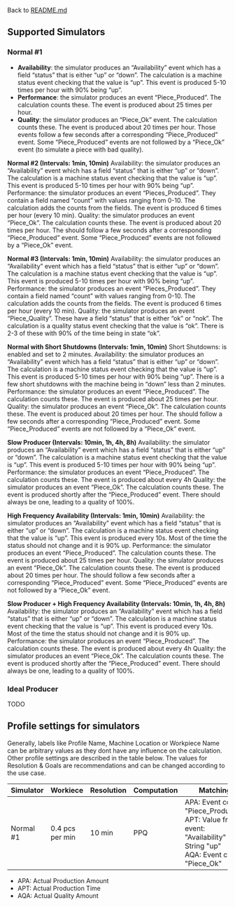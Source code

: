 Back to [README.md](README.md)

## Supported Simulators

### Normal #1
- **Availability**: the simulator produces an “Availability” event which has a field “status” that is either “up” or “down”. The calculation is a machine status event checking that the value is “up”. This event is produced 5-10 times per hour with 90% being “up”.
- **Performance**: the simulator produces an event “Piece_Produced”. The calculation counts these. The event is produced about 25 times per hour. 
- **Quality**: the simulator produces an “Piece_Ok” event. The calculation counts these. The event is produced about 20 times per hour. Those events follow a few seconds after a corresponding “Piece_Produced” event. Some “Piece_Produced” events are not followed by a “Piece_Ok” event (to simulate a piece with bad quality).

**Normal #2 (Intervals: 1min, 10min)**
Availability: the simulator produces an “Availability” event which has a field “status” that is either “up” or “down”. The calculation is a machine status event  checking that the value is “up”. This event is produced 5-10 times per hour with 90% being “up”.
Performance: the simulator produces an event “Pieces_Produced”. They contain a field named “count” with values ranging from 0-10. The calculation adds the counts from the fields. The event is produced 6 times per hour (every 10 min). 
Quality: the simulator produces an event “Piece_Ok”. The calculation counts these. The event is produced about 20 times per hour. The should follow a few seconds after a corresponding “Piece_Produced” event. Some “Piece_Produced” events are not followed by a “Piece_Ok” event.

**Normal #3 (Intervals: 1min, 10min)**
Availability: the simulator produces an “Availability” event which has a field “status” that is either “up” or “down”. The calculation is a machine status event checking that the value is “up”. This event is produced 5-10 times per hour with 90% being “up”.
Performance: the simulator produces an event “Pieces_Produced”. They contain a field named “count” with values ranging from 0-10. The calculation adds the counts from the fields. The event is produced 6 times per hour (every 10 min). 
Quality: the simulator produces an event “Piece_Quality”. These have a field “status” that is either “ok” or “nok”. The calculation is a quality status event checking that the value is “ok”. There is 2-3 of these with 90% of the time being in state “ok”.

**Normal with Short Shutdowns (Intervals: 1min, 10min)**
Short Shutdowns: is enabled and set to 2 minutes.
Availability: the simulator produces an “Availability” event which has a field “status” that is either “up” or “down”. The calculation is a machine status event checking that the value is “up”. This event is produced 5-10 times per hour with 90% being “up”. There is a few short shutdowns with the machine being in “down” less than 2 minutes.
Performance: the simulator produces an event “Piece_Produced”. The calculation counts these. The event is produced about 25 times per hour. 
Quality:  the simulator produces an event “Piece_Ok”. The calculation counts these. The event is produced about 20 times per hour. The should follow a few seconds after a corresponding “Piece_Produced” event. Some “Piece_Produced” events are not followed by a “Piece_Ok” event.

**Slow Producer (Intervals: 10min, 1h, 4h, 8h)**
Availability: the simulator produces an “Availability” event which has a field “status” that is either “up” or “down”. The calculation is a machine status event checking that the value is “up”. This event is produced 5-10 times per hour with 90% being “up”.
Performance: the simulator produces an event “Piece_Produced”. The calculation counts these. The event is produced about every 4h
Quality:  the simulator produces an event “Piece_Ok”. The calculation counts these. The event is produced shortly after the “Piece_Produced” event. There should always be one, leading to a quality of 100%.

**High Frequency Availability (Intervals: 1min, 10min)**
Availability: the simulator produces an “Availability” event which has a field “status” that is either “up” or “down”. The calculation is a machine status event checking that the value is “up”. This event is produced every 10s. Most of the time the status should not change and it is 90% up.
Performance: the simulator produces an event “Piece_Produced”. The calculation counts these. The event is produced about 25 times per hour. 
Quality:  the simulator produces an event “Piece_Ok”. The calculation counts these. The event is produced about 20 times per hour. The should follow a few seconds after a corresponding “Piece_Produced” event. Some “Piece_Produced” events are not followed by a “Piece_Ok” event.

**Slow Producer + High Frequency Availability (Intervals: 10min, 1h, 4h, 8h)**
Availability: the simulator produces an “Availability” event which has a field “status” that is either “up” or “down”. The calculation is a machine status event checking that the value is “up”. This event is produced every 10s. Most of the time the status should not change and it is 90% up.
Performance: the simulator produces an event “Piece_Produced”. The calculation counts these. The event is produced about every 4h
Quality:  the simulator produces an event “Piece_Ok”. The calculation counts these. The event is produced shortly after the “Piece_Produced” event. There should always be one, leading to a quality of 100%.

### Ideal Producer
TODO

## Profile settings for simulators

Generally, labels like Profile Name, Machine Location or Workpiece Name can be arbitrary values as they dont have any influence on the calculation. Other profile settings are described in the table below. The values for Resolution & Goals are recommendations and can be changed according to the use case.

| Simulator | Workiece | Resolution | Computation | Matching | Goals |
| ----------- | ----------- | ----------- | ----------- | ----------- | ----------- 
| Normal #1 | 0.4 pcs per min | 10 min | PPQ | APA: Event count "Piece_Produced"<br />APT: Value from event: "Availability" = String "up"<br />AQA: Event count "Piece_Ok" | 80, 80, 80, 80 |

- APA: Actual Production Amount
- APT: Actual Production Time
- AQA: Actual Quality Amount